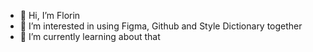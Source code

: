 - 👋 Hi, I’m Florin
- 👀 I’m interested in using Figma, Github and Style Dictionary together
- 🌱 I’m currently learning about that
